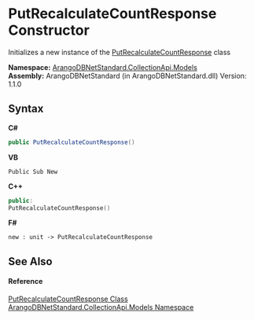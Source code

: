 # PutRecalculateCountResponse Constructor 
 

Initializes a new instance of the <a href="83aa626c-5fe9-b5b5-f7d2-9ef30bf4d38a">PutRecalculateCountResponse</a> class

**Namespace:**&nbsp;<a href="eddef630-2e74-9b99-ee5b-91305adea48b">ArangoDBNetStandard.CollectionApi.Models</a><br />**Assembly:**&nbsp;ArangoDBNetStandard (in ArangoDBNetStandard.dll) Version: 1.1.0

## Syntax

**C#**<br />
``` C#
public PutRecalculateCountResponse()
```

**VB**<br />
``` VB
Public Sub New
```

**C++**<br />
``` C++
public:
PutRecalculateCountResponse()
```

**F#**<br />
``` F#
new : unit -> PutRecalculateCountResponse
```


## See Also


#### Reference
<a href="83aa626c-5fe9-b5b5-f7d2-9ef30bf4d38a">PutRecalculateCountResponse Class</a><br /><a href="eddef630-2e74-9b99-ee5b-91305adea48b">ArangoDBNetStandard.CollectionApi.Models Namespace</a><br />